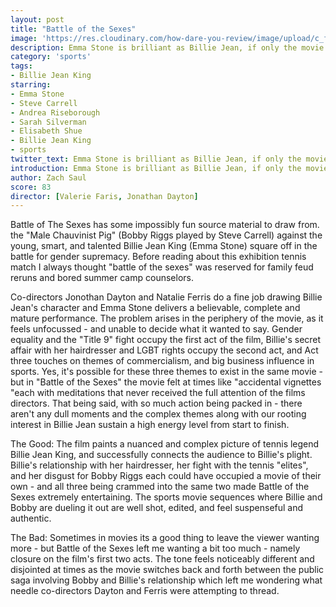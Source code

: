 ```yaml
---
layout: post
title: "Battle of the Sexes"
image: 'https://res.cloudinary.com/how-dare-you-review/image/upload/c_fill,h_399,w_760/v1529167993/hero_Battle-of-the-Sexes-TIFF-2017.jpg'
description: Emma Stone is brilliant as Billie Jean, if only the movie around her was a little more focused.      
category: 'sports'
tags:
- Billie Jean King
starring:
- Emma Stone
- Steve Carrell
- Andrea Riseborough
- Sarah Silverman
- Elisabeth Shue
- Billie Jean King
- sports
twitter_text: Emma Stone is brilliant as Billie Jean, if only the movie around her was a little more focused.
introduction: Emma Stone is brilliant as Billie Jean, if only the movie around her was a little more focused.
author: Zach Saul
score: 83
director: [Valerie Faris, Jonathan Dayton] 
---
```


Battle of The Sexes has some impossibly fun source material to draw from. the "Male Chauvinist Pig" (Bobby Riggs played by Steve Carrell)  against the young, smart, and talented Billie Jean King (Emma Stone) square off in the battle for gender supremacy.  Before reading about this exhibition tennis match I always thought "battle of the sexes" was reserved for family feud reruns and bored summer camp counselors.

Co-directors Jonothan Dayton and Natalie Ferris do a fine job drawing Billie Jean's character and Emma Stone delivers a believable, complete and mature performance. The problem arises in the periphery of the movie, as it feels unfocussed - and unable to decide what it wanted to say. Gender equality and the "Title 9" fight occupy the first act of the film, Billie's secret affair with her hairdresser and LGBT rights occupy the second act, and Act three touches on themes of commercialism, and big business influence in sports. Yes, it's possible for these three themes to exist in the same movie - but in "Battle of the Sexes" the movie felt at times like "accidental vignettes "each with meditations that never received the full attention of the films directors. That being said, with so much action being packed in - there aren't any dull moments and the complex themes along with our rooting interest in Billie Jean sustain a high energy level from start to finish.

The Good: The film paints a nuanced and complex picture of tennis legend Billie Jean King, and successfully connects the audience to Billie's plight. Billie's relationship with her hairdresser, her fight with the tennis "elites", and her disgust for Bobby Riggs each could have occupied a movie of their own - and all three being crammed into the same two made Battle of the Sexes extremely entertaining. The sports movie sequences where Billie and Bobby are dueling it out are well shot, edited, and feel suspenseful and authentic.

The Bad: Sometimes in movies its a good thing to leave the viewer wanting more - but Battle of the Sexes left me wanting a bit too much - namely closure on the film's first two acts. The tone feels noticeably different and disjointed at times as the movie switches back and forth between the public saga involving Bobby and Billie's relationship which left me wondering what needle co-directors Dayton and Ferris were attempting to thread.
